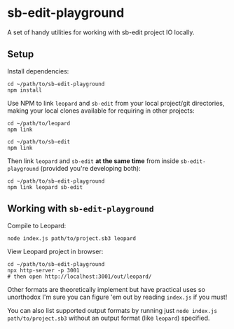 # sb-edit-playground

A set of handy utilities for working with sb-edit project IO locally.

## Setup

Install dependencies:

```
cd ~/path/to/sb-edit-playground
npm install
```

Use NPM to link `leopard` and `sb-edit` from your local project/git directories, making your local clones available for requiring in other projects:

```
cd ~/path/to/leopard
npm link

cd ~/path/to/sb-edit
npm link
```

Then link `leopard` and `sb-edit` **at the same time** from inside `sb-edit-playground` (provided you're developing both):

```
cd ~/path/to/sb-edit-playground
npm link leopard sb-edit
```

## Working with `sb-edit-playground`

Compile to Leopard:

```
node index.js path/to/project.sb3 leopard
```

View Leopard project in browser:

```
cd ~/path/to/sb-edit-playground
npx http-server -p 3001
# then open http://localhost:3001/out/leopard/
```

Other formats are theoretically implement but have practical uses so unorthodox I'm sure you can figure 'em out by reading `index.js` if you must!

You can also list supported output formats by running just `node index.js path/to/project.sb3` without an output format (like `leopard`) specified.
